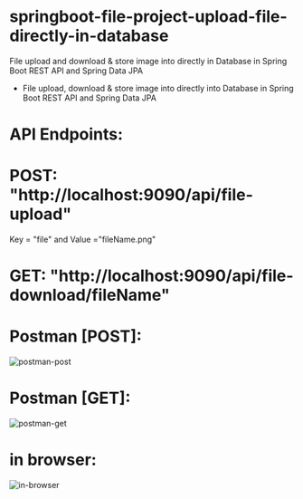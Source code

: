 # springboot-file-project-upload-file-directly-in-database
File upload and download &amp; store image into directly in Database in Spring Boot REST API and Spring Data JPA

- File upload, download & store image into directly into Database in Spring Boot REST API and Spring Data JPA

# API Endpoints:

# POST: "http://localhost:9090/api/file-upload"
Key = "file" and Value ="fileName.png"

# GET: "http://localhost:9090/api/file-download/fileName"


# Postman [POST]:

![postman-post](https://github.com/mdtalalwasim/springboot-file-project-upload-file-directly-in-database/assets/91146041/2714d16c-286e-48c8-bc25-6cb954e8e3dd)

# Postman [GET]:

![postman-get](https://github.com/mdtalalwasim/springboot-file-project-upload-file-directly-in-database/assets/91146041/31d4f045-abcb-4c70-8b83-2bd4818279f7)

# in browser: 

![in-browser](https://github.com/mdtalalwasim/springboot-file-project-upload-file-directly-in-database/assets/91146041/a22efc2f-34f9-425f-909f-9b9a95f003db)
